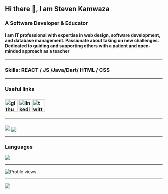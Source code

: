 ## Hi there 👋, I am Steven Kamwaza
### A Software Developer & Educator

#### I am IT professional with expertise in web design, software development, and database management. Passionate about taking on new challenges. Dedicated to guiding and supporting others with a patient and open-minded approach as a teacher
<hr>

### Skills:  REACT / JS /Java/Dart/ HTML / CSS

***
### Useful links
### [<img src='https://cdn.jsdelivr.net/npm/simple-icons@3.0.1/icons/github.svg' alt='github' height='40'>](https://github.com/StevenKamwaza)  [<img src='https://cdn.jsdelivr.net/npm/simple-icons@3.0.1/icons/linkedin.svg' alt='linkedin' height='40'>](https://www.linkedin.com/in/stevenkamwaza/)  [<img src='https://cdn.jsdelivr.net/npm/simple-icons@3.0.1/icons/twitter.svg' alt='twitter' height='40'>](https://twitter.com/stevenkamwaza)  
***


###
<picture>
<source 
  srcset="https://github-readme-stats.vercel.app/api?username=StevenKamwaza&show_icons=true&theme=dark"
  media="(prefers-color-scheme: dark)"
/>
<source
  srcset="https://github-readme-stats.vercel.app/api?username=StevenKamwaza&show_icons=true"
  media="(prefers-color-scheme: light), (prefers-color-scheme: no-preference)"
/>
<img src="https://github-readme-stats.vercel.app/api?username=StevenKamwaza&show_icons=true" />
</picture>

<a href="https://stevenkamwaza.dreamcodemw.com/">
    <img align="center" src="https://streak-stats.demolab.com?user=StevenKamwaza&theme=transparent&hide_border=true&date_format=j%20M%5B%20Y%5D&mode=weekly)](https://git.io/streak-stats" />
</a>

***
### Languages
<picture>
<source 
  srcset="https://github-readme-stats.vercel.app/api/top-langs/?username=StevenKamwaza&langs_count=10&layout=compact&hide_progress=true&theme=dark"
  media="(prefers-color-scheme: dark)"
/>
<source
  srcset="https://github-readme-stats.vercel.app/api/top-langs/?username=StevenKamwaza&langs_count=10&layout=compact&hide_progress=true&theme=defualt"
  media="(prefers-color-scheme: light), (prefers-color-scheme: no-preference)"
/>
<img src="https://github-readme-stats.vercel.app/api/top-langs/?username=StevenKamwaza&langs_count=10&layout=compact&hide_progress=true" />
</picture>


<!-- [![Steven Kamwaza's wakatime stats](https://github-readme-stats.vercel.app/api/wakatime?username=StevenKamwaza)](https://github.com/anuraghazra/github-readme-stats) -->
***
![Profile views](https://gpvc.arturio.dev/StevenKamwaza)  
***

<picture>
<source 
  srcset="https://readme-jokes.vercel.app/api?theme=blueberry"
  media="(prefers-color-scheme: dark)"
/>
<source
  srcset="https://readme-jokes.vercel.app/api?theme=random"
  media="(prefers-color-scheme: light), (prefers-color-scheme: no-preference)"
/>
<img src="https://readme-jokes.vercel.app/api?theme=random" />
</picture>

<!-- ![GitHub Activity Graph](https://activity-graph.herokuapp.com/graph?username=StevenKamwaza)   -->

<!--
**StevenKamwaza/StevenKamwaza** is a ✨ _special_ ✨ repository because its `README.md` (this file) appears on your GitHub profile.

Here are some ideas to get you started:

- 🔭 I’m currently working on ...
- 🌱 I’m currently learning ...
- 👯 I’m looking to collaborate on ...
- 🤔 I’m looking for help with ...
- 💬 Ask me about ...
- 📫 How to reach me: ...
- 😄 Pronouns: ...
- ⚡ Fun fact: ...
-->
